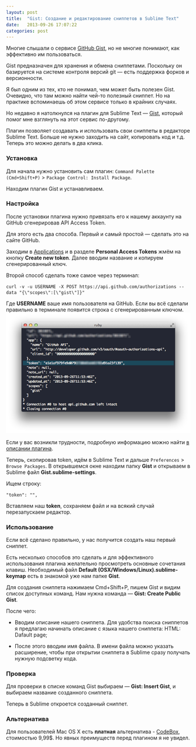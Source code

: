 ```yaml
---
layout: post
title:  "Gist: Создание и редактирование сниппетов в Sublime Text"
date:   2013-09-26 17:07:22
categories: post
---
```


Многие слышали о сервисе [GitHub Gist](https://gist.github.com/), но не многие понимают, как эффективно им пользоваться.

Gist предназначен для хранения и обмена сниппетами. Поскольку он базируется на системе контроля версий git — есть поддержка форков и версионности.

Я был одним из тех, кто не понимал, чем может быть полезен Gist. Очевидно, что там можно найти чей-то полезный сниппет. Но на практике вспоминаешь об этом сервисе только в крайних случаях.

Но недавно я натолкнулся на плагин для Sublime Text — [Gist](https://github.com/condemil/Gist), который помог мне взглянуть на этот сервис по-другому.

Плагин позволяет создавать и использовать свои сниппеты в редакторе Sublime Text.
Больше не нужно заходить на сайт, копировать код и т.д. Теперь это можно делать в два клика.

### Установка

Для начала нужно установить сам плагин: `Command Palette (Cmd+Shift+P)` > `Package Control: Install Package`.

Находим плагин Gist и устанавливаем.

### Настройка

После установки плагина нужно привязать его к нашему аккаунту на GitHub сгенерировав API Access Token.

Для этого есть два способа.
Первый и самый простой — сделать это на сайте GitHub.

Заходим в [Applications](https://github.com/settings/applications) и в разделе **Personal Access Tokens** жмём на кнопку **Create new token**. Далее вводим название и копируем сгенерированный ключ.

Второй способ сделать тоже самое через терминал:
<pre><code class="no-highlight">curl -v -u USERNAME -X POST https://api.github.com/authorizations --data "{\"scopes\":[\"gist\"]}"</code></pre>
Где **USERNAME** ваше имя пользователя на GitHub.
Если вы всё сделали правильно в терминале появится строка с сгенерированным ключом.
![Получение token через терминал](/img/gist-ruby.png)

Если у вас возникли трудности, подробную информацию можно найти [в описании плагина](https://github.com/condemil/Gist#generating-access-token).

Теперь, скопировав token, идём в Sublime Text и дальше `Preferences` > `Browse Packages`. В открывшемся окне находим папку **Gist** и открываем в Sublime файл **Gist.sublime-settings**.

Ищем строку:
<pre><code class="no-highlight">"token": "",</code></pre>

Вставляем наш **token**, сохраняем файл и на всякий случай перезапускаем редактор.

### Использование

Если всё сделано правильно, у нас получится создать наш первый сниппет.

Есть несколько способов это сделать и для эффективного использования плагина желательно просмотреть основные сочетания клавиш. Необходимый файл **Default (OSX/Windows/Linux).sublime-keymap** есть в знакомой уже нам папке **Gist**.

Для создания сниппета нажимаем Cmd+Shift+P, пишем Gist и видим список доступных команд. Нам нужна команда — **Gist: Create Public Gist**.

После чего:

- Вводим описание нашего сниппета. Для удобства поиска сниппетов я предлагаю начинать описание с языка нашего сниппета: HTML: Dafault page;

- После этого вводим имя файла. В имени файла можно указать расширение, чтобы при открытии сниппета в Sublime сразу получать нужную подсветку кода.

### Проверка

Для проверки в списке команд Gist выбираем — **Gist: Insert Gist**, и выбираем название созданного сниппета.

Теперь в Sublime откроется созданный сниппет.

### Альтернатива

Для пользователей Mac OS X есть **платная** альтернатива - [CodeBox](http://www.shpakovski.com/codebox/), стоимостью 9,99$. Но явных преимуществ перед плагином я не увидел.








